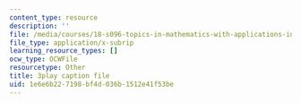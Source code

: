 ```yaml
---
content_type: resource
description: ''
file: /media/courses/18-s096-topics-in-mathematics-with-applications-in-finance-fall-2013/1e6e6b227198bf4d036b1512e41f53be_IFUfFuyQlU.srt
file_type: application/x-subrip
learning_resource_types: []
ocw_type: OCWFile
resourcetype: Other
title: 3play caption file
uid: 1e6e6b22-7198-bf4d-036b-1512e41f53be
---
```

